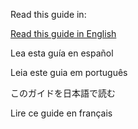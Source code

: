 Read this guide in:

[Read this guide in English](/docs/user-guide/en/README.md)

Lea esta guía en español

Leia este guia em português

このガイドを日本語で読む

Lire ce guide en français

